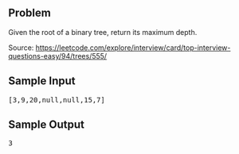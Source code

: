 Problem
-------
Given the root of a binary tree, return its maximum depth.

Source: https://leetcode.com/explore/interview/card/top-interview-questions-easy/94/trees/555/

Sample Input
-----------
<pre>
[3,9,20,null,null,15,7]
</pre>

Sample Output
-------------
<pre>
3
</pre>
